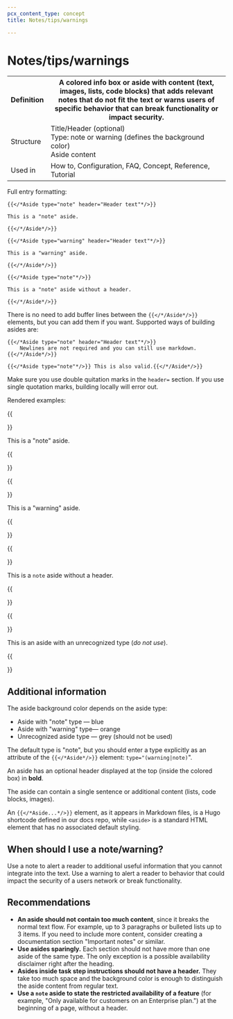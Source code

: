 ```yaml
---
pcx_content_type: concept
title: Notes/tips/warnings

---
```


# Notes/tips/warnings

<table>
    <tr>
        <th style="width:15%">Definition</th>
        <th>A colored info box or aside with content (text, images, lists, code blocks) that adds relevant notes that do not fit the text or warns users of specific behavior that can break functionality or impact security.</th>
    </tr>
    <tr>
        <td>Structure</td>
        <td>Title/Header (optional)<br/>Type: note or warning (defines the background color)<br/>Aside content</td>
    </tr>
    <tr>
        <td>Used in</td>
        <td>How to, Configuration, FAQ, Concept, Reference, Tutorial</td>
    </tr>
</table>

Full entry formatting:

```
{{</*Aside type="note" header="Header text"*/>}} 

This is a "note" aside. 

{{</*/Aside*/>}}
```

```
{{</*Aside type="warning" header="Header text"*/>}} 

This is a "warning" aside. 

{{</*/Aside*/>}}
```

```
{{</*Aside type="note"*/>}} 

This is a "note" aside without a header.

{{</*/Aside*/>}}
```

There is no need to add buffer lines between the `{{</*/Aside*/>}}` elements, but you can add them if you want. Supported ways of building asides are:

```
{{</*Aside type="note" header="Header text"*/>}} 
    Newlines are not required and you can still use markdown.
{{</*/Aside*/>}}
```

```
{{</*Aside type="note"*/>}} This is also valid.{{</*/Aside*/>}}
```

Make sure you use double quitation marks in the `header=` section. If you use single quotation marks, building locally will error out.

Rendered examples:

{{<Aside type="note" header="Header text">}}

This is a "note" aside.

{{</Aside>}}

{{<Aside type="warning" header="Header text">}}

This is a "warning" aside.

{{</Aside>}}

{{<Aside type="note">}}

This is a `note` aside without a header.

{{</Aside>}}

{{<Aside type="unrecognized">}}

This is an aside with an unrecognized type (*do not use*).

{{</Aside>}}

## Additional information

The aside background color depends on the aside type:

+ Aside with "note" type — blue
+ Aside with "warning" type— orange
+ Unrecognized aside type — grey (should not be used)

The default type is "note", but you should enter a type explicitly as an attribute of the `{{</*Aside*/>}}` element: `type="(warning|note)`".

An aside has an optional header displayed at the top (inside the colored box) in **bold**.

The aside can contain a single sentence or additional content (lists, code blocks, images).

An `{{</*Aside...*/>}}` element, as it appears in Markdown files, is a Hugo shortcode defined in our docs repo, while `<aside>` is a standard HTML element that has no associated default styling.

## When should I use a note/warning?

Use a note to alert a reader to additional useful information that you cannot integrate into the text.
Use a warning to alert a reader to behavior that could impact the security of a users network or break functionality.

## Recommendations

+ **An aside should not contain too much content**, since it breaks the normal text flow. For example, up to 3 paragraphs or bulleted lists up to 3 items. If you need to include more content, consider creating a documentation section "Important notes" or similar.
+ **Use asides sparingly.** Each section should not have more than one aside of the same type. The only exception is a possible availability disclaimer right after the heading.
+ **Asides inside task step instructions should not have a header.** They take too much space and the background color is enough to distinguish the aside content from regular text.
+ **Use a `note` aside to state the restricted availability of a feature** (for example, "Only available for customers on an Enterprise plan.") at the beginning of a page, without a header.
